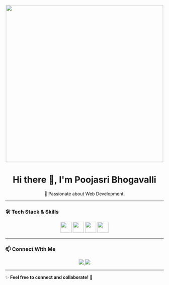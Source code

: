 <p align="center">
  <img src="https://user-images.githubusercontent.com/74038190/212750155-3ceddfbd-19d3-40a3-87af-8d329c8323c4.gif" width="500">
</p>

<h1 align="center">Hi there 👋, I'm Poojasri Bhogavalli</h1>

<p align="center">
  🚀 Passionate about Web Development.
</p>

---

### 🛠️ **Tech Stack & Skills**
<p align="center">
  <a href="#"><img src="https://img.shields.io/badge/HTML5-%23E34F26.svg?&style=for-the-badge&logo=html5&logoColor=white" height="35"/></a>
  <a href="#"><img src="https://img.shields.io/badge/CSS3-%231572B6.svg?&style=for-the-badge&logo=css3&logoColor=white" height="35"/></a>
  <a href="#"><img src="https://img.shields.io/badge/JavaScript-%23F7DF1E.svg?&style=for-the-badge&logo=javascript&logoColor=black" height="35"/></a>
  <a href="#"><img src="https://img.shields.io/badge/Python-%233776AB.svg?&style=for-the-badge&logo=python&logoColor=white" height="35"/></a>
</p>

---

### 📫 **Connect With Me**
<p align="center">
  <a href="https://linkedin.com/in/YOURUSERNAME">
    <img src="https://img.shields.io/badge/LinkedIn-%230077B5.svg?&style=flat-square&logo=linkedin&logoColor=white" />
  </a>
  <a href="mailto:youremail@gmail.com">
    <img src="https://img.shields.io/badge/Gmail-D14836?style=flat-square&logo=gmail&logoColor=white" />
  </a>
</p>

---

✨ **Feel free to connect and collaborate!** 🚀  





